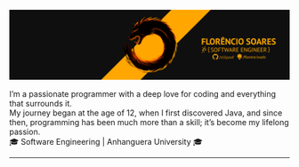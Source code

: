 [![ProfileBanner](https://github.com/zlilpoof/zlilpoof/blob/main/capa%20linkedin%20v6.png)](https://github.com/zlilpoof)

I’m a passionate programmer with a deep love for coding and everything that surrounds it. <br/>
My journey began at the age of 12, when I first discovered Java, and since then, programming has been much more than a skill; it’s become my lifelong passion. <br/>
🎓 Software Engineering | Anhanguera University 🎓

---

